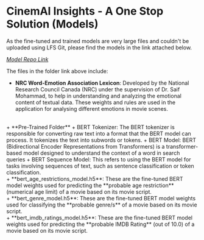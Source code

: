 # CinemAI Insights - A One Stop Solution (Models)

As the fine-tuned and trained models are very large files and couldn't be uploaded using LFS Git, please find the models in the link attached below.

*[Model Repo Link](https://1drv.ms/f/s!AqM-iZWYLD9iiMEmcCXRkrZWoTSUtQ?e=J1UXvK)* <br>

The files in the folder link above include:

+ **NRC Word-Emotion Association Lexicon**: Developed by the National Research Council Canada (NRC) under the supervision of Dr. Saif Mohammad, to help in understanding and analyzing the emotional content of textual data. These weights and rules are used in the application for analysing different emotions in movie scenes.
<br>
+ **Pre-Trained Folder**  
  + BERT Tokenizer: The BERT tokenizer is responsible for converting raw text into a format that the BERT model can process. It tokenizes the text into subwords or tokens.
  + BERT Model: BERT (Bidirectional Encoder Representations from Transformers) is a transformer-based model designed to understand the context of a word in search queries
  + BERT Sequence Model: This refers to using the BERT model for tasks involving sequences of text, such as sentence classification or token classification.
<br>
+ **bert_age_restrictions_model.h5**: These are the fine-tuned BERT model weights used for predicting the **probable age restriction** (numerical age limit) of a movie based on its movie script.
<br>
+ **bert_genre_model.h5**: These are the fine-tuned BERT model weights used for classifying the **probable genre/s** of a movie based on its movie script.
<br>
+ **bert_imdb_ratings_model.h5**: These are the fine-tuned BERT model weights used for predicting the **probable IMDB Rating** (out of 10.0) of a movie based on its movie script.

